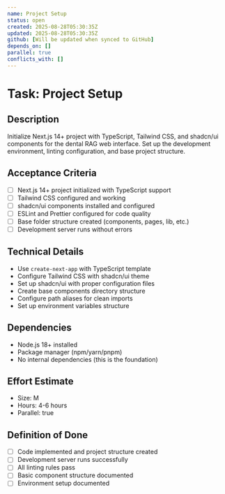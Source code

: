 ```yaml
---
name: Project Setup
status: open
created: 2025-08-28T05:30:35Z
updated: 2025-08-28T05:30:35Z
github: [Will be updated when synced to GitHub]
depends_on: []
parallel: true
conflicts_with: []
---
```


# Task: Project Setup

## Description
Initialize Next.js 14+ project with TypeScript, Tailwind CSS, and shadcn/ui components for the dental RAG web interface. Set up the development environment, linting configuration, and base project structure.

## Acceptance Criteria
- [ ] Next.js 14+ project initialized with TypeScript support
- [ ] Tailwind CSS configured and working
- [ ] shadcn/ui components installed and configured
- [ ] ESLint and Prettier configured for code quality
- [ ] Base folder structure created (components, pages, lib, etc.)
- [ ] Development server runs without errors

## Technical Details
- Use `create-next-app` with TypeScript template
- Configure Tailwind CSS with shadcn/ui theme
- Set up shadcn/ui with proper configuration files
- Create base components directory structure
- Configure path aliases for clean imports
- Set up environment variables structure

## Dependencies
- Node.js 18+ installed
- Package manager (npm/yarn/pnpm)
- No internal dependencies (this is the foundation)

## Effort Estimate
- Size: M
- Hours: 4-6 hours
- Parallel: true

## Definition of Done
- [ ] Code implemented and project structure created
- [ ] Development server runs successfully
- [ ] All linting rules pass
- [ ] Basic component structure documented
- [ ] Environment setup documented